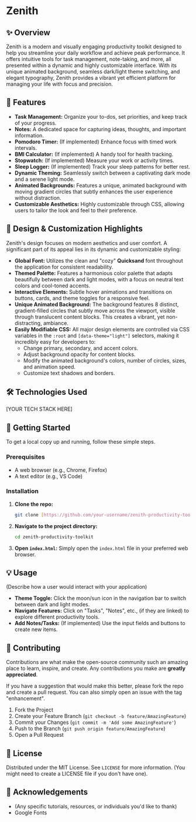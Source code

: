 # Zenith



## ✨ Overview

Zenith is a modern and visually engaging productivity toolkit designed to help you streamline your daily workflow and achieve peak performance. It offers intuitive tools for task management, note-taking, and more, all presented within a dynamic and highly customizable interface. With its unique animated background, seamless dark/light theme switching, and elegant typography, Zenith provides a vibrant yet efficient platform for managing your life with focus and precision.

## 🚀 Features

* **Task Management:** Organize your to-dos, set priorities, and keep track of your progress.
* **Notes:** A dedicated space for capturing ideas, thoughts, and important information.
* **Pomodoro Timer:** (If implemented) Enhance focus with timed work intervals.
* **BMI Calculator:** (If implemented) A handy tool for health tracking.
* **Stopwatch:** (If implemented) Measure your work or activity times.
* **Sleep Logger:** (If implemented) Track your sleep patterns for better rest.
* **Dynamic Theming:** Seamlessly switch between a captivating dark mode and a serene light mode.
* **Animated Backgrounds:** Features a unique, animated background with moving gradient circles that subtly enhances the user experience without distraction.
* **Customizable Aesthetics:** Highly customizable through CSS, allowing users to tailor the look and feel to their preference.

## 🎨 Design & Customization Highlights

Zenith's design focuses on modern aesthetics and user comfort. A significant part of its appeal lies in its dynamic and customizable styling:

* **Global Font:** Utilizes the clean and "cozy" **Quicksand** font throughout the application for consistent readability.
* **Themed Palette:** Features a harmonious color palette that adapts beautifully between dark and light modes, with a focus on neutral text colors and cool-toned accents.
* **Interactive Elements:** Subtle hover animations and transitions on buttons, cards, and theme toggles for a responsive feel.
* **Unique Animated Background:** The background features 8 distinct, gradient-filled circles that subtly move across the viewport, visible through translucent content blocks. This creates a vibrant, yet non-distracting, ambiance.
* **Easily Modifiable CSS:** All major design elements are controlled via CSS variables in the `:root` and `[data-theme="light"]` selectors, making it incredibly easy for developers to:
    * Change primary, secondary, and accent colors.
    * Adjust background opacity for content blocks.
    * Modify the animated background's colors, number of circles, sizes, and animation speed.
    * Customize text shadows and borders.

## 🛠️ Technologies Used

[YOUR TECH STACK HERE]

## 🚀 Getting Started

To get a local copy up and running, follow these simple steps.

### Prerequisites

* A web browser (e.g., Chrome, Firefox)
* A text editor (e.g., VS Code)

### Installation

1.  **Clone the repo:**
    ```bash
    git clone [https://github.com/your-username/zenith-productivity-toolkit.git](https://github.com/your-username/zenith-productivity-toolkit.git)
    ```
2.  **Navigate to the project directory:**
    ```bash
    cd zenith-productivity-toolkit
    ```
3.  **Open `index.html`:** Simply open the `index.html` file in your preferred web browser.

## 💡 Usage

(Describe how a user would interact with your application)

* **Theme Toggle:** Click the moon/sun icon in the navigation bar to switch between dark and light modes.
* **Navigate Features:** Click on "Tasks", "Notes", etc., (if they are linked) to explore different productivity tools.
* **Add Notes/Tasks:** (If implemented) Use the input fields and buttons to create new items.

## 🤝 Contributing

Contributions are what make the open-source community such an amazing place to learn, inspire, and create. Any contributions you make are **greatly appreciated**.

If you have a suggestion that would make this better, please fork the repo and create a pull request. You can also simply open an issue with the tag "enhancement".

1.  Fork the Project
2.  Create your Feature Branch (`git checkout -b feature/AmazingFeature`)
3.  Commit your Changes (`git commit -m 'Add some AmazingFeature'`)
4.  Push to the Branch (`git push origin feature/AmazingFeature`)
5.  Open a Pull Request

## 📄 License

Distributed under the MIT License. See `LICENSE` for more information. (You might need to create a LICENSE file if you don't have one).

## 🙏 Acknowledgements

* (Any specific tutorials, resources, or individuals you'd like to thank)
* Google Fonts
